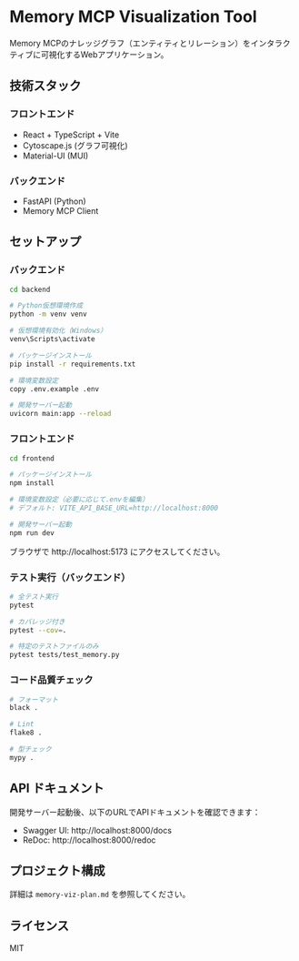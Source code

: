 # Memory MCP Visualization Tool

Memory MCPのナレッジグラフ（エンティティとリレーション）をインタラクティブに可視化するWebアプリケーション。

## 技術スタック

### フロントエンド
- React + TypeScript + Vite
- Cytoscape.js (グラフ可視化)
- Material-UI (MUI)

### バックエンド
- FastAPI (Python)
- Memory MCP Client

## セットアップ

### バックエンド

```bash
cd backend

# Python仮想環境作成
python -m venv venv

# 仮想環境有効化（Windows）
venv\Scripts\activate

# パッケージインストール
pip install -r requirements.txt

# 環境変数設定
copy .env.example .env

# 開発サーバー起動
uvicorn main:app --reload
```

### フロントエンド

```bash
cd frontend

# パッケージインストール
npm install

# 環境変数設定（必要に応じて.envを編集）
# デフォルト: VITE_API_BASE_URL=http://localhost:8000

# 開発サーバー起動
npm run dev
```

ブラウザで http://localhost:5173 にアクセスしてください。

### テスト実行（バックエンド）

```bash
# 全テスト実行
pytest

# カバレッジ付き
pytest --cov=.

# 特定のテストファイルのみ
pytest tests/test_memory.py
```

### コード品質チェック

```bash
# フォーマット
black .

# Lint
flake8 .

# 型チェック
mypy .
```

## API ドキュメント

開発サーバー起動後、以下のURLでAPIドキュメントを確認できます：

- Swagger UI: http://localhost:8000/docs
- ReDoc: http://localhost:8000/redoc

## プロジェクト構成

詳細は `memory-viz-plan.md` を参照してください。

## ライセンス

MIT
